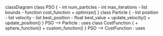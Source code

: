 classDiagram
    class PSO {
        - int num_particles
        - int max_iterations
        - list bounds
        - function cost_function
        + optimize()
    }
    class Particle {
        - list position
        - list velocity
        - list best_position
        - float best_value
        + update_velocity()
        + update_position()
    }
    PSO --> Particle : uses
    class CostFunction {
        + sphere_function()
        + custom_function()
    }
    PSO --> CostFunction : uses